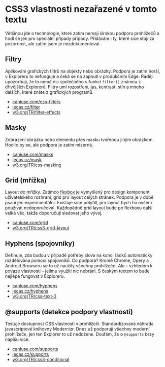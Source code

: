 # CSS3 vlastnosti nezařazené v tomto textu

Většinou jde o technologie, které zatím nemají širokou podporu prohlížečů a hodí se jen pro speciální případy případy. Přidávám i ty, které sice stojí za pozornost, ale zatím jsem je nezdokumentoval.

## Filtry

Aplikování grafických filtrů na objekty nebo obrázky. Podpora je zatím horší, v Exploreru to nefunguje a čeká se na zapnutí v produkčním Edge. Raději upozorňuji, že to nemá nic společného s funkcí `filter()` známou z dřívějších Explorerů. Filtry umí rozostření, jas, kontrast, stín a mnoho dalších, které znáte z grafických programů. 

- [caniuse.com/css-filters](http://caniuse.com/css-filters)
- [jecas.cz/filter](http://jecas.cz/filter)  
- [w3.org/TR/filter-effects](https://www.w3.org/TR/filter-effects/)

## Masky

Zobrazení obrázku nebo elementu přes masku tvořenou jiným obrázkem. Hodilo by se, ale podpora je zatím mizerná. 

- [caniuse.com/masks](http://caniuse.com/masks)
- [jecas.cz/mask](http://jecas.cz/mask)
- [w3.org/TR/css-masking](https://www.w3.org/TR/css-masking/)

## Grid (mřížka)

Layout do mřížky. Zatímco [flexbox](css3-flexbox.md) je vymyšlený pro design komponent uživatelského rozhraní, grid pro layout celých stránek. Podpora je v době psaní jen experimentální. Existuje sice polyfill, pro layout bych ho ovšem používat nedoporučoval. Každopádně grid layout bude po flexboxu další velká věc, takže doporučuji sledovat jeho vývoj. 

- [caniuse.com/grid](http://caniuse.com/grid)
- [w3.org/TR/css3-grid-layout](https://www.w3.org/TR/css3-grid-layout/)

## Hyphens (spojovníky)

Definuje, zda budou v případě potřeby slova na konci řádků automaticky rozdělována pomocí spojovníků. Co podpora? Kromě Chrome, Opery a Android Browseru se to už naučily všechny prohlížeče. Ale – vzhledem k povaze vlastnosti – jejímu využití nic nebrání. S českým textem to bude nejlépe fungovat v Exploreru.

- [caniuse.com/hyphens](http://caniuse.com/hyphens)
- [jecas.cz/hyphens](http://jecas.cz/hyphens)
- [w3.org/TR/css-text-3](https://www.w3.org/TR/css-text-3/#hyphens-property)

## @supports (detekce podpory vlastností)

Testuje dostupnost CSS vlastností v prohlížeči. Standardizovaná náhrada javascriptové knihovny Modernizr. Dnes už podporují všechny moderní prohlížeče, jen ten Explorer to už nedožene. Doufám, že o `@supports` brzy napíšu více.

- [caniuse.com/supports](http://caniuse.com/supports)
- [jecas.cz/supports](http://jecas.cz/supports)
- [w3.org/TR/css3-conditional](https://www.w3.org/TR/css3-conditional/)
